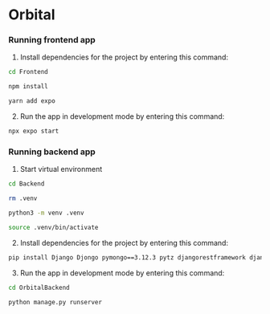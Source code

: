 # Orbital

### Running frontend app

1. Install dependencies for the project by entering this command:
```bash
cd Frontend
```
```bash
npm install
```
```bash
yarn add expo
```


2. Run the app in development mode by entering this command:

```bash
npx expo start
```

### Running backend app

1. Start virtual environment
```bash
cd Backend
```
```bash
rm .venv
```
```bash
python3 -m venv .venv
```
```bash
source .venv/bin/activate
```

2. Install dependencies for the project by entering this command:
```bash
pip install Django Djongo pymongo==3.12.3 pytz djangorestframework djangorestframework_simplejwt django_cors_headers
```

3. Run the app in development mode by entering this command:
```bash
cd OrbitalBackend
```
```bash
python manage.py runserver
```
